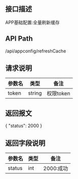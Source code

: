 ## 接口描述
APP基础配置:全量刷新缓存
## API Path
/api/appconfig/refreshCache
## 请求说明
|参数名   |类型    |备注             |
|---------|--------|-----------------|
|token    |string  |权限token        |

## 返回报文
{
    "status": 2000
}
## 返回字段说明
|参数名   |类型    |备注             |
|---------|--------|-----------------|
|status   |int     |2000:成功        |